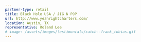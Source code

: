 ```yaml
---
partner-type: retail
title: Black Hole USA / JIG N POP
url: http://www.yeahrightcharters.com/
location: Austin, TX
representative: Roland Lee
# image: /assets/images/testimonials/catch--frank_tobias.gif
---
```


